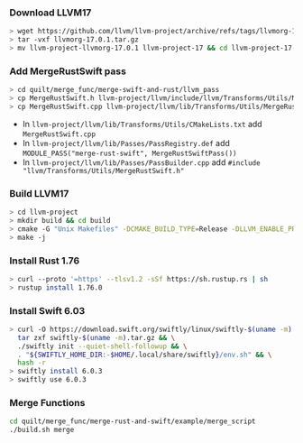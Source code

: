 ### Download LLVM17

```bash
> wget https://github.com/llvm/llvm-project/archive/refs/tags/llvmorg-17.0.1.tar.gz
> tar -vxf llvmorg-17.0.1.tar.gz
> mv llvm-project-llvmorg-17.0.1 llvm-project-17 && cd llvm-project-17
```

### Add MergeRustSwift pass

```bash
> cd quilt/merge_func/merge-swift-and-rust/llvm_pass
> cp MergeRustSwift.h llvm-project/llvm/include/llvm/Transforms/Utils/MergeRustSwift.h
> cp MergeRustSwift.cpp llvm-project/llvm/lib/Transforms/Utils/MergeRustSwift.cpp
```

- In `llvm-project/llvm/lib/Transforms/Utils/CMakeLists.txt` add `MergeRustSwift.cpp`
- In `llvm-project/llvm/lib/Passes/PassRegistry.def` add `MODULE_PASS("merge-rust-swift", MergeRustSwiftPass())` 
- In `llvm-project/llvm/lib/Passes/PassBuilder.cpp` add `#include "llvm/Transforms/Utils/MergeRustSwift.h"`

### Build LLVM17

```bash
> cd llvm-project
> mkdir build && cd build
> cmake -G "Unix Makefiles" -DCMAKE_BUILD_TYPE=Release -DLLVM_ENABLE_PROJECTS="clang;compiler-rt" ../llvm
> make -j
```

### Install Rust 1.76

```bash
> curl --proto '=https' --tlsv1.2 -sSf https://sh.rustup.rs | sh
> rustup install 1.76.0
```

### Install Swift 6.03

```bash
> curl -O https://download.swift.org/swiftly/linux/swiftly-$(uname -m).tar.gz && \
  tar zxf swiftly-$(uname -m).tar.gz && \
  ./swiftly init --quiet-shell-followup && \
  . "${SWIFTLY_HOME_DIR:-$HOME/.local/share/swiftly}/env.sh" && \
  hash -r
> swiftly install 6.0.3
> swiftly use 6.0.3
```

### Merge Functions

```bash
cd quilt/merge_func/merge-rust-and-swift/example/merge_script
./build.sh merge
```

